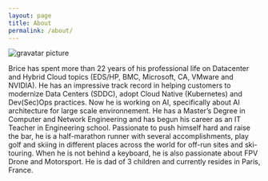 ```yaml
---
layout: page
title: About
permalink: /about/
---
```



![gravatar picture](https://www.gravatar.com/avatar/143fa2464325888f27b2d39a1ab43016?s=200)


Brice has spent more than 22 years of his professional life on Datacenter and Hybrid Cloud topics (EDS/HP, BMC, Microsoft, CA, VMware and NVIDIA). He has an impressive track record in helping customers to modernize Data Centers (SDDC), adopt Cloud Native (Kubernetes) and Dev(Sec)Ops practices. Now he is working on AI, specifically about AI architecture for large scale environnement.
He has a Master’s Degree in Computer and Network Engineering and has begun his career as an IT Teacher in Engineering school. Passionate to push himself hard and raise the bar, he is a half-marathon runner with several accomplishments, play golf and skiing in different places across the world for off-run sites and ski-touring. When he is not behind a keyboard, he is also passionate about FPV Drone and Motorsport. He is dad of 3 children and currently resides in Paris, France.

